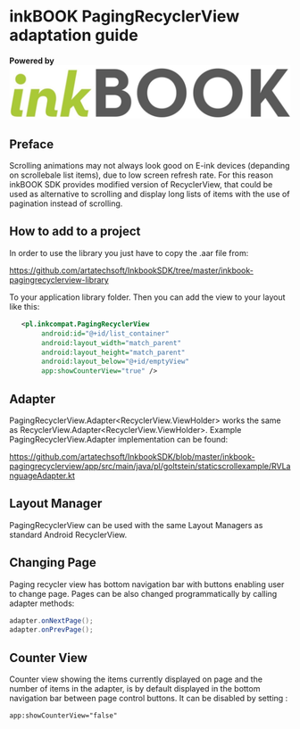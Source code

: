 # inkBOOK PagingRecyclerView adaptation guide



#### Powered by  [![N|Solid](../logo_inkBOOK.jpg)](https://www.inkbook.eu/)

## Preface
Scrolling animations may not always look good on E-ink devices (depanding on scrollebale list items), due to low screen refresh rate. For this reason inkBOOK SDK provides modified version of RecyclerView, that could be used as alternative to scrolling and display long lists of items with the use of pagination instead of scrolling.



## How to add to a project

In order to use the library you just have to copy the .aar file from:

https://github.com/artatechsoft/InkbookSDK/tree/master/inkbook-pagingrecyclerview-library

To your application library folder. Then you can add the view to your layout like this:
```xml
   <pl.inkcompat.PagingRecyclerView
        android:id="@+id/list_container"
        android:layout_width="match_parent"
        android:layout_height="match_parent"
        android:layout_below="@+id/emptyView"
        app:showCounterView="true" />
```
## Adapter

PagingRecyclerView.Adapter<RecyclerView.ViewHolder> works the same as RecyclerView.Adapter<RecyclerView.ViewHolder>. 
Example PagingRecyclerView.Adapter implementation can be found:

https://github.com/artatechsoft/InkbookSDK/blob/master/inkbook-pagingrecyclerview/app/src/main/java/pl/goltstein/staticscrollexample/RVLanguageAdapter.kt

## Layout Manager

PagingRecyclerView can be used with the same Layout Managers as standard Android RecyclerView.

## Changing Page

Paging recycler view has bottom navigation bar with buttons enabling user to change page. Pages can be also changed programmatically by calling adapter methods:

```java
adapter.onNextPage();
adapter.onPrevPage();
```
## Counter View

Counter view showing the items currently displayed on page and the number of items in the adapter, is by default displayed in the bottom navigation bar between page control buttons. It can be disabled by setting :

```xml
app:showCounterView="false"
```

